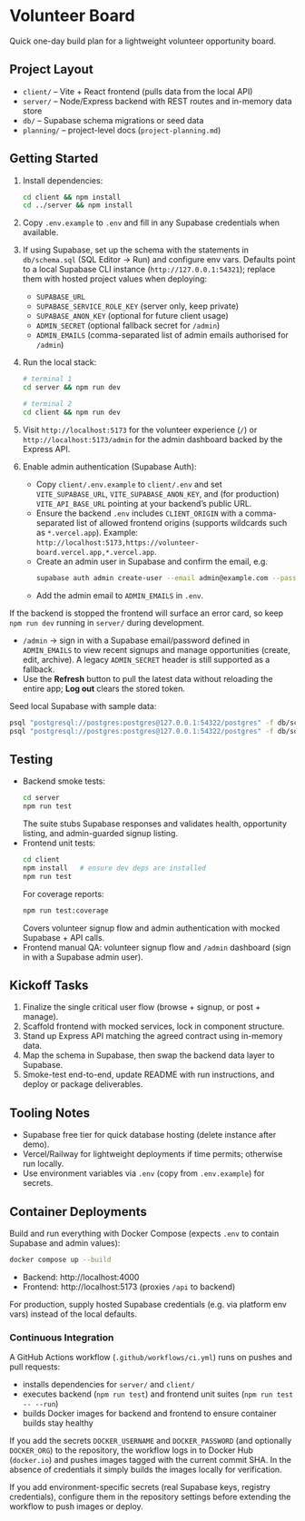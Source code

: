 # Volunteer Board

Quick one-day build plan for a lightweight volunteer opportunity board.

## Project Layout

- `client/` – Vite + React frontend (pulls data from the local API)
- `server/` – Node/Express backend with REST routes and in-memory data store
- `db/` – Supabase schema migrations or seed data
- `planning/` – project-level docs (`project-planning.md`)

## Getting Started

1. Install dependencies:
   ```bash
   cd client && npm install
   cd ../server && npm install
   ```
2. Copy `.env.example` to `.env` and fill in any Supabase credentials when available.
3. If using Supabase, set up the schema with the statements in `db/schema.sql` (SQL Editor → Run) and configure env vars. Defaults point to a local Supabase CLI instance (`http://127.0.0.1:54321`); replace them with hosted project values when deploying:
   - `SUPABASE_URL`
   - `SUPABASE_SERVICE_ROLE_KEY` (server only, keep private)
   - `SUPABASE_ANON_KEY` (optional for future client usage)
   - `ADMIN_SECRET` (optional fallback secret for `/admin`)
   - `ADMIN_EMAILS` (comma-separated list of admin emails authorised for `/admin`)
4. Run the local stack:
   ```bash
   # terminal 1
   cd server && npm run dev

   # terminal 2
   cd client && npm run dev
   ```
5. Visit `http://localhost:5173` for the volunteer experience (`/`) or `http://localhost:5173/admin` for the admin dashboard backed by the Express API.

6. Enable admin authentication (Supabase Auth):
   - Copy `client/.env.example` to `client/.env` and set `VITE_SUPABASE_URL`, `VITE_SUPABASE_ANON_KEY`, and (for production) `VITE_API_BASE_URL` pointing at your backend’s public URL.
   - Ensure the backend `.env` includes `CLIENT_ORIGIN` with a comma-separated list of allowed frontend origins (supports wildcards such as `*.vercel.app`). Example: `http://localhost:5173,https://volunteer-board.vercel.app,*.vercel.app`.
   - Create an admin user in Supabase and confirm the email, e.g.
     ```bash
     supabase auth admin create-user --email admin@example.com --password "YourSecurePass123" --email-confirm true
     ```
   - Add the admin email to `ADMIN_EMAILS` in `.env`.

If the backend is stopped the frontend will surface an error card, so keep `npm run dev` running in `server/` during development.

- `/admin` → sign in with a Supabase email/password defined in `ADMIN_EMAILS` to view recent signups and manage opportunities (create, edit, archive). A legacy `ADMIN_SECRET` header is still supported as a fallback.
- Use the **Refresh** button to pull the latest data without reloading the entire app; **Log out** clears the stored token.

Seed local Supabase with sample data:
```bash
psql "postgresql://postgres:postgres@127.0.0.1:54322/postgres" -f db/schema.sql
psql "postgresql://postgres:postgres@127.0.0.1:54322/postgres" -f db/sql/seed-opportunities.sql
```

## Testing

- Backend smoke tests:  
  ```bash
  cd server
  npm run test
  ```
  The suite stubs Supabase responses and validates health, opportunity listing, and admin-guarded signup listing.
- Frontend unit tests:  
  ```bash
  cd client
  npm install   # ensure dev deps are installed
  npm run test
  ```
  For coverage reports:
  ```bash
  npm run test:coverage
  ```
  Covers volunteer signup flow and admin authentication with mocked Supabase + API calls.
- Frontend manual QA: volunteer signup flow and `/admin` dashboard (sign in with a Supabase admin user).

## Kickoff Tasks

1. Finalize the single critical user flow (browse + signup, or post + manage).
2. Scaffold frontend with mocked services, lock in component structure.
3. Stand up Express API matching the agreed contract using in-memory data.
4. Map the schema in Supabase, then swap the backend data layer to Supabase.
5. Smoke-test end-to-end, update README with run instructions, and deploy or package deliverables.

## Tooling Notes

- Supabase free tier for quick database hosting (delete instance after demo).
- Vercel/Railway for lightweight deployments if time permits; otherwise run locally.
- Use environment variables via `.env` (copy from `.env.example`) for secrets.

## Container Deployments

Build and run everything with Docker Compose (expects `.env` to contain Supabase and admin values):

```bash
docker compose up --build
```

- Backend: http://localhost:4000  
- Frontend: http://localhost:5173 (proxies `/api` to backend)

For production, supply hosted Supabase credentials (e.g. via platform env vars) instead of the local defaults.

### Continuous Integration

A GitHub Actions workflow (`.github/workflows/ci.yml`) runs on pushes and pull requests:

- installs dependencies for `server/` and `client/`
- executes backend (`npm run test`) and frontend unit suites (`npm run test -- --run`)
- builds Docker images for backend and frontend to ensure container builds stay healthy

If you add the secrets `DOCKER_USERNAME` and `DOCKER_PASSWORD` (and optionally `DOCKER_ORG`) to the repository, the workflow logs in to Docker Hub (`docker.io`) and pushes images tagged with the current commit SHA.
In the absence of credentials it simply builds the images locally for verification.

If you add environment-specific secrets (real Supabase keys, registry credentials), configure them in the repository settings before extending the workflow to push images or deploy.
